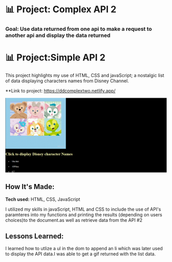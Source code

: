 # 📊 Project: Complex API 2

### Goal: Use data returned from one api to make a request to another api and display the data returned
# 📊 Project:Simple API 2
This project highlights my use of HTML, CSS and javaScript; a nostalgic list of data displaying characters names from Disney Channel.

**Link to project: https://ddcomplextwo.netlify.app/ 

![snip](pic.PNG)

## How It's Made:

**Tech used:** HTML, CSS, JavaScript


I utilized my skills in javaScript, HTML and CSS to include the use of API's paramteres into my functions and printing the results (depending on users choices)to the document.as well as retrieve data from the API #2
## Lessons Learned:
I learned how to utlize a ul in the dom to append an li which was later used to display the API data.I was able to get a gif returned with the list data.
